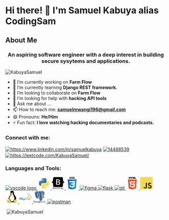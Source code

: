 # Hi there! 👋 I'm Samuel Kabuya alias CodingSam


## About Me
<h3 align="center">An aspiring software engineer with a deep interest in building secure sysytems and applications. </h3>

<p align="left"> <img src="https://komarev.com/ghpvc/?username=KabuyaSamuel&label=Profile%20views&color=0e75b6&style=flat" alt="KabuyaSamuel" /> </p>

- 🔭 I’m currently working on **Farm Flow**
- 🌱 I’m currently learning **Django REST framework.**
- 👯 I’m looking to collaborate on **Farm Flow**
- 🤔 I’m looking for help with **hacking API tools**
- 💬 Ask me about ...
- 📫 How to reach me: **samuelmwangi196@gmail.com**
- 😄 Pronouns: **He/Him**
- ⚡ Fun fact: **I love watching hacking documentaries and podcasts.**


<h3 align="left">Connect with me:</h3>

<p align="left">
<a href="https://linkedin.com/in/https://www.linkedin.com/in/samuelkabuya" target="blank"><img align="center" src="https://raw.githubusercontent.com/rahuldkjain/github-profile-readme-generator/master/src/images/icons/Social/linked-in-alt.svg" alt="https://www.linkedin.com/in/samuelkabuya" height="30" width="40" /></a>
<a href="https://stackoverflow.com/users/21718558/kabuya" target="blank"><img align="center" src="https://raw.githubusercontent.com/rahuldkjain/github-profile-readme-generator/master/src/images/icons/Social/stack-overflow.svg" alt="14488539" height="30" width="40" /></a>
<a href="https://leetcode.com/KabuyaSamuel/" target="blank"><img align="center" src="https://raw.githubusercontent.com/rahuldkjain/github-profile-readme-generator/master/src/images/icons/Social/leet-code.svg" alt="https://leetcode.com/KabuyaSamuel/" height="30" width="40" /></a>
</p>

<h3 align="left">Languages and Tools:</h3>
<p align="left">
   <a href ="https://code.visualstudio.com/" target="_blank" rel="noreferrer"><img src="https://cdn.jsdelivr.net/gh/devicons/devicon/icons/vscode/vscode-original.svg" height="40" width="52" alt="vscode logo"  /> </a>
   <a href="https://www.python.org" target="_blank" rel="noreferrer"> <img src="https://raw.githubusercontent.com/devicons/devicon/master/icons/python/python-original.svg" alt="python" width="40" height="40"/> </a>
<a href="https://getbootstrap.com" target="_blank" rel="noreferrer"> <img src="https://raw.githubusercontent.com/devicons/devicon/master/icons/bootstrap/bootstrap-plain-wordmark.svg" alt="bootstrap" width="40" height="40"/> </a> 
 <a href="https://www.w3schools.com/css/" target="_blank" rel="noreferrer"> <img src="https://raw.githubusercontent.com/devicons/devicon/master/icons/css3/css3-original-wordmark.svg" alt="css3" width="40" height="40"/> </a>
 <a href="https://www.figma.com/" target="_blank" rel="noreferrer"> <img src="https://www.vectorlogo.zone/logos/figma/figma-icon.svg" alt="figma" width="40" height="40"/> </a>
  <a href="https://flask.palletsprojects.com/" target="_blank" rel="noreferrer"> <img src="https://www.vectorlogo.zone/logos/pocoo_flask/pocoo_flask-icon.svg" alt="flask" width="40" height="40"/> </a> 
  <a href="https://git-scm.com/" target="_blank" rel="noreferrer"> <img src="https://www.vectorlogo.zone/logos/git-scm/git-scm-icon.svg" alt="git" width="40" height="40"/> </a> 
  <a href="https://www.w3.org/html/" target="_blank" rel="noreferrer"> <img src="https://raw.githubusercontent.com/devicons/devicon/master/icons/html5/html5-original-wordmark.svg" alt="html5" width="40" height="40"/> </a> 
  <a href="https://developer.mozilla.org/en-US/docs/Web/JavaScript" target="_blank" rel="noreferrer"> <img src="https://raw.githubusercontent.com/devicons/devicon/master/icons/javascript/javascript-original.svg" alt="javascript" width="40" height="40"/> </a> 
  <a href="https://www.linux.org/" target="_blank" rel="noreferrer"> <img src="https://raw.githubusercontent.com/devicons/devicon/master/icons/linux/linux-original.svg" alt="linux" width="40" height="40"/> </a> 
  <a href="https://www.mysql.com/" target="_blank" rel="noreferrer"> <img src="https://raw.githubusercontent.com/devicons/devicon/master/icons/mysql/mysql-original-wordmark.svg" alt="mysql" width="40" height="40"/> </a> 
  <a href="https://www.postgresql.org" target="_blank" rel="noreferrer"> <img src="https://raw.githubusercontent.com/devicons/devicon/master/icons/postgresql/postgresql-original-wordmark.svg" alt="postgresql" width="40" height="40"/> </a>
  <a href="https://postman.com" target="_blank" rel="noreferrer"> <img src="https://www.vectorlogo.zone/logos/getpostman/getpostman-icon.svg" alt="postman" width="40" height="40"/> </a> 
</p>


<p>&nbsp;<img align="center" src="https://github-readme-stats.vercel.app/api?username=KabuyaSamuel&show_icons=true&locale=en" alt="KabuyaSamuel" /></p>
